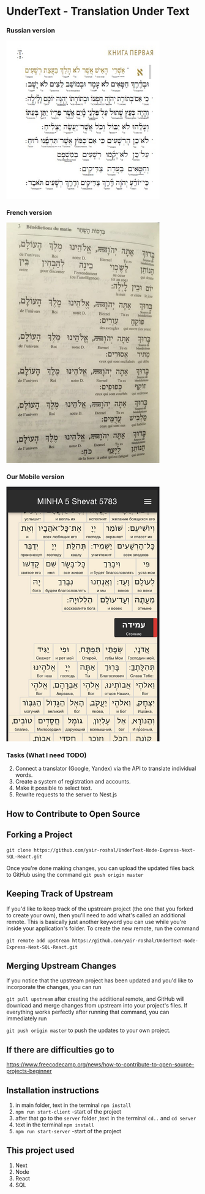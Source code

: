 # UnderText - Translation Under Text

<!-- # Demo of App :  -->
<!-- ![alt text]( images/img_for_github.png "Illustration for the project") -->

<!-- ## What I want to do: -->

### Russian version
<img src=" images/tehilimRu.jpg"  width="400"/>


### French version
 <img src=" images/tehilFr.jpg"  width="400"/>
 
 
### Our Mobile version
<img src=" images/mobile.jpeg"  width="400"/>


### Tasks (What I need TODO)
2. Connect a translator (Google, Yandex) via the API to translate individual words.
3. Create a system of registration and accounts.
4. Make it possible to select text.
5. Rewrite requests to the server to Nest.js

## How to Contribute to Open Source

## Forking a Project

`git clone https://github.com/yair-roshal/UnderText-Node-Express-Next-SQL-React.git`

Once you're done making changes, you can upload the updated files back to GitHub using the command
`git push origin master`

## Keeping Track of Upstream

If you'd like to keep track of the upstream project (the one that you forked to create your own), then you'll need to add what's called an additional remote. This is basically just another keyword you can use while you're inside your application's folder. To create the new remote, run the command

`git remote add upstream https://github.com/yair-roshal/UnderText-Node-Express-Next-SQL-React.git` 

## Merging Upstream Changes

If you notice that the upstream project has been updated and you'd like to incorporate the changes, you can run

`git pull upstream` after creating the additional remote, and GitHub will download and merge changes from upstream into your project's files. If everything works perfectly after running that command, you can immediately run

`git push origin master` to push the updates to your own project.

## If there are difficulties go to 
https://www.freecodecamp.org/news/how-to-contribute-to-open-source-projects-beginner


## Installation instructions

1. in main folder, text in the terminal `npm install`
2. `npm run start-client` -start of the project
3. after that go to the `server` folder ,text in the terminal `cd..` and `cd server`
4. text in the terminal `npm install`
5. `npm run start-server` -start of the project
  
## This project used

1. Next
2. Node
3. React
4. SQL

 
 